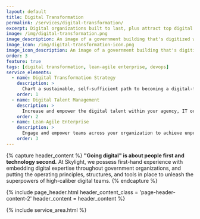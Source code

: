 ```yaml
---
layout: default
title: Digital Transformation
permalink: /services/digital-transformation/
excerpt: Digital organizations built to last, plus attract top digital talent.
image: /img/digital-transformation.png
image_description: An image of a government building that's digitized with 0's and 1's.
image_icon: /img/digital-transformation-icon.png
image_icon_description: An image of a government building that's digitized with 0's and 1's.
order: 3
feature: true
tags: [digital transformation, lean-agile enterprise, devops]
service_elements:
  - name: Digital Transformation Strategy
    description: >
      Chart a sustainable, self-sufficient path to becoming a digital-first agency through our holistic approach to assessing your unique needs and developing a plan for change.
    order: 1
  - name: Digital Talent Management
    description: >
      Increase and empower the digital talent within your agency, IT organization, business unit, or program office through our experience with large-scale digital talent management.
    order: 2
  - name: Lean-Agile Enterprise
    description: >
      Engage and empower teams across your organization to achieve unprecedented levels of performance by instituting lean-agile principles and practices at enterprise scale.
    order: 3
---
```


{% capture header_content %}
  <strong>"Going digital" is about people first and technology second.</strong> At Skylight, we possess first-hand experience with embedding digital expertise throughout
  government organizations, and putting the operating principles, structures,
  and tools in place to unleash the superpowers of high-caliber digital teams.
{% endcapture %}

{% include page_header.html
  header_content_class = 'page-header-content-2'
  header_content = header_content
%}

{% include service_area.html %}
